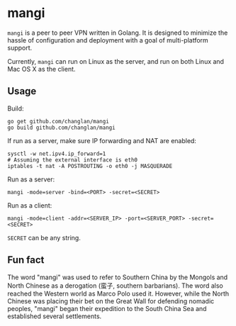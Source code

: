 mangi
=====
`mangi` is a peer to peer VPN written in Golang. It is designed to minimize the hassle of configuration
and deployment with a goal of multi-platform support.

Currently, `mangi` can run on Linux as the server, and run on both Linux and Mac OS X as the client.

Usage
-----

Build:

    go get github.com/changlan/mangi
    go build github.com/changlan/mangi

If run as a server, make sure IP forwarding and NAT are enabled:

    sysctl -w net.ipv4.ip_forward=1
    # Assuming the external interface is eth0
    iptables -t nat -A POSTROUTING -o eth0 -j MASQUERADE 

Run as a server:

    mangi -mode=server -bind=<PORT> -secret=<SECRET>
    
Run as a client:

    mangi -mode=client -addr=<SERVER_IP> -port=<SERVER_PORT> -secret=<SECRET>
    
`SECRET` can be any string.

Fun fact
--------
The word "mangi" was used to refer to Southern China by the Mongols and North Chinese as a derogation 
(蛮子, southern barbarians). The word also reached the Western world as Marco Polo used it. However, 
while the North Chinese was placing their bet on the Great Wall for defending nomadic peoples, 
"mangi" began their expedition to the South China Sea and established several settlements.
